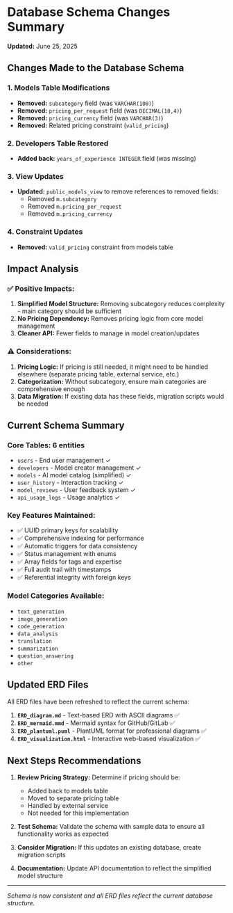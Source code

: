 # Database Schema Changes Summary
**Updated:** June 25, 2025

## Changes Made to the Database Schema

### 1. **Models Table Modifications**
- **Removed:** `subcategory` field (was `VARCHAR(100)`)
- **Removed:** `pricing_per_request` field (was `DECIMAL(10,4)`)  
- **Removed:** `pricing_currency` field (was `VARCHAR(3)`)
- **Removed:** Related pricing constraint (`valid_pricing`)

### 2. **Developers Table Restored**
- **Added back:** `years_of_experience INTEGER` field (was missing)

### 3. **View Updates**
- **Updated:** `public_models_view` to remove references to removed fields:
  - Removed `m.subcategory`
  - Removed `m.pricing_per_request` 
  - Removed `m.pricing_currency`

### 4. **Constraint Updates**
- **Removed:** `valid_pricing` constraint from models table

## Impact Analysis

### ✅ **Positive Impacts:**
1. **Simplified Model Structure:** Removing subcategory reduces complexity - main category should be sufficient
2. **No Pricing Dependency:** Removes pricing logic from core model management
3. **Cleaner API:** Fewer fields to manage in model creation/updates

### ⚠️ **Considerations:**
1. **Pricing Logic:** If pricing is still needed, it might need to be handled elsewhere (separate pricing table, external service, etc.)
2. **Categorization:** Without subcategory, ensure main categories are comprehensive enough
3. **Data Migration:** If existing data has these fields, migration scripts would be needed

## Current Schema Summary

### **Core Tables:** 6 entities
- `users` - End user management ✓
- `developers` - Model creator management ✓  
- `models` - AI model catalog (simplified) ✓
- `user_history` - Interaction tracking ✓
- `model_reviews` - User feedback system ✓
- `api_usage_logs` - Usage analytics ✓

### **Key Features Maintained:**
- ✅ UUID primary keys for scalability
- ✅ Comprehensive indexing for performance
- ✅ Automatic triggers for data consistency
- ✅ Status management with enums
- ✅ Array fields for tags and expertise
- ✅ Full audit trail with timestamps
- ✅ Referential integrity with foreign keys

### **Model Categories Available:**
- `text_generation`
- `image_generation` 
- `code_generation`
- `data_analysis`
- `translation`
- `summarization`
- `question_answering`
- `other`

## Updated ERD Files

All ERD files have been refreshed to reflect the current schema:

1. **`ERD_diagram.md`** - Text-based ERD with ASCII diagrams ✅
2. **`ERD_mermaid.mmd`** - Mermaid syntax for GitHub/GitLab ✅  
3. **`ERD_plantuml.puml`** - PlantUML format for professional diagrams ✅
4. **`ERD_visualization.html`** - Interactive web-based visualization ✅

## Next Steps Recommendations

1. **Review Pricing Strategy:** Determine if pricing should be:
   - Added back to models table
   - Moved to separate pricing table
   - Handled by external service
   - Not needed for this implementation

2. **Test Schema:** Validate the schema with sample data to ensure all functionality works as expected

3. **Consider Migration:** If this updates an existing database, create migration scripts

4. **Documentation:** Update API documentation to reflect the simplified model structure

---
*Schema is now consistent and all ERD files reflect the current database structure.*

